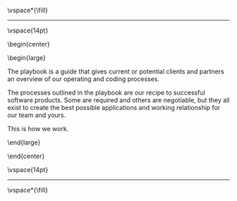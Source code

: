 \vspace*{\fill}

---

\vspace{14pt}

\begin{center}

\begin{large}

The playbook is a guide that gives current or potential clients and partners an overview of our operating and coding processes.

The processes outlined in the playbook are our recipe to successful software products. Some are required and others are negotiable, but they all exist to create the best possible applications and working relationship for our team and yours.

This is how we work.

\end{large}

\end{center}

\vspace{14pt}

---

\vspace*{\fill}
